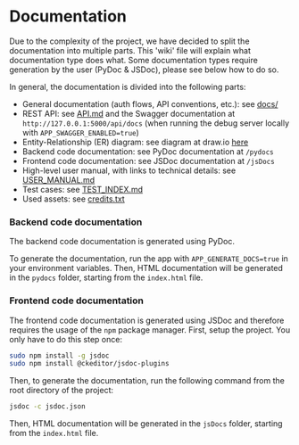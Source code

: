 # Documentation

Due to the complexity of the project, we have decided to split the documentation into multiple parts.
This 'wiki' file will explain what documentation type does what.
Some documentation types require generation by the user (PyDoc & JSDoc), please see below how to do so.

In general, the documentation is divided into the following parts:
- General documentation (auth flows, API conventions, etc.): see [docs/](/)
- REST API: see [API.md](docs/API.md) and the Swagger documentation at `http://127.0.0.1:5000/api/docs` (when running the debug server locally with `APP_SWAGGER_ENABLED=true`)
- Entity-Relationship (ER) diagram: see diagram at draw.io [here](https://app.diagrams.net/#G1Ebpmnr3K95WjVUidBHmZOvmErXOZngmG#%7B%22pageId%22%3A%22qTOhjs8H4DzsFOw5SEp2%22%7D)
- Backend code documentation: see PyDoc documentation at `/pydocs`
- Frontend code documentation: see JSDoc documentation at `/jsDocs`
- High-level user manual, with links to technical details: see [USER_MANUAL.md](/docs/USER_MANUAL.md)
- Test cases: see [TEST_INDEX.md](/test-cases/TEST_INDEX.md)
- Used assets: see [credits.txt](/static/credits.txt)

### Backend code documentation
The backend code documentation is generated using PyDoc. 

To generate the documentation, run the app with `APP_GENERATE_DOCS=true` in your environment variables. 
Then, HTML documentation will be generated in the `pydocs` folder, starting from the `index.html` file.

### Frontend code documentation
The frontend code documentation is generated using JSDoc and therefore requires the usage of the `npm` package manager.
First, setup the project. You only have to do this step once:
```bash
sudo npm install -g jsdoc
sudo npm install @ckeditor/jsdoc-plugins
```
Then, to generate the documentation, run the following command from the root directory of the project:
```bash
jsdoc -c jsdoc.json
```
Then, HTML documentation will be generated in the `jsDocs` folder, starting from the `index.html` file.


